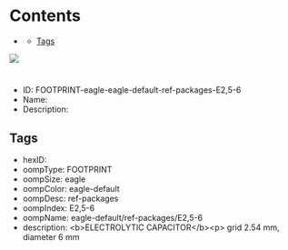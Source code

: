 



Contents
========

* [](#)
	* [Tags](#tags)
  
![][im]
# 

- ID: FOOTPRINT-eagle-eagle-default-ref-packages-E2,5-6
- Name: 
- Description: 

## Tags

- hexID: 
- oompType: FOOTPRINT
- oompSize: eagle
- oompColor: eagle-default
- oompDesc: ref-packages
- oompIndex: E2,5-6
- oompName: eagle-default/ref-packages/E2,5-6
- description: &lt;b&gt;ELECTROLYTIC CAPACITOR&lt;/b&gt;&lt;p&gt;&#xD;
grid 2.54 mm, diameter 6 mm



[im]: image.png

